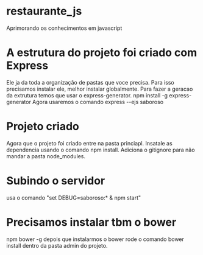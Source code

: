 # restaurante_js
Aprimorando os conhecimentos em javascript

# A estrutura do projeto foi criado com Express
Ele ja da toda a organização de pastas que voce precisa.
Para isso precisamos instalar ele, melhor instalar globalmente.
Para fazer a geracao da extrutura temos que usar o express-generator.
npm install -g express-generator
Agora usaremos o comando express --ejs saboroso

# Projeto criado
Agora que o projeto foi criado entre na pasta princiapl.
Insatale as dependencia usando o comando npm install.
Adiciona o gitignore para não mandar a pasta node_modules.

# Subindo o servidor
usa o comando "set DEBUG=saboroso:* & npm start"

# Precisamos instalar tbm o bower
npm bower -g
depois que instalarmos o bower
rode o comando bower install dentro da pasta admin do projeto.
